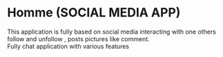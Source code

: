 # Homme (SOCIAL MEDIA APP)
This application is fully based on social media interacting with one others follow and unfollow , posts pictures like comment.<br/>
Fully chat application with various features





